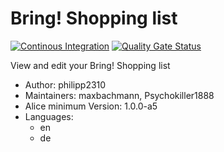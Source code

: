 # Bring! Shopping list

[![Continous Integration](https://gitlab.com/project-alice-assistant/skills/skill_BringShoppingList/badges/master/pipeline.svg)](https://gitlab.com/project-alice-assistant/skills/skill_BringShoppingList/pipelines/latest)
[![Quality Gate Status](https://sonarcloud.io/api/project_badges/measure?project=project-alice-assistant_skill_BringShoppingList&metric=alert_status)](https://sonarcloud.io/dashboard?id=project-alice-assistant_skill_BringShoppingList)

View and edit your Bring! Shopping list

- Author: philipp2310
- Maintainers: maxbachmann, Psychokiller1888
- Alice minimum Version: 1.0.0-a5
- Languages:
  - en
  - de
